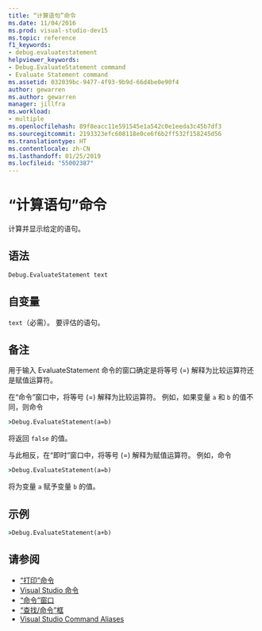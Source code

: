 ```yaml
---
title: “计算语句”命令
ms.date: 11/04/2016
ms.prod: visual-studio-dev15
ms.topic: reference
f1_keywords:
- debug.evaluatestatement
helpviewer_keywords:
- Debug.EvaluateStatement command
- Evaluate Statement command
ms.assetid: 032039bc-9477-4f93-9b9d-66d4be0e90f4
author: gewarren
ms.author: gewarren
manager: jillfra
ms.workload:
- multiple
ms.openlocfilehash: 89f8eacc11e591545e1a542c0e1eeda3c45b7df3
ms.sourcegitcommit: 2193323efc608118e0ce6f6b2ff532f158245d56
ms.translationtype: HT
ms.contentlocale: zh-CN
ms.lasthandoff: 01/25/2019
ms.locfileid: "55002387"
---
```

# <a name="evaluate-statement-command"></a>“计算语句”命令
计算并显示给定的语句。

## <a name="syntax"></a>语法

```cmd
Debug.EvaluateStatement text
```

## <a name="arguments"></a>自变量
 `text`（必需）。 要评估的语句。

## <a name="remarks"></a>备注
 用于输入 EvaluateStatement 命令的窗口确定是将等号 (=) 解释为比较运算符还是赋值运算符。

 在“命令”窗口中，将等号 (=) 解释为比较运算符。 例如，如果变量 `a` 和 `b` 的值不同，则命令

```cmd
>Debug.EvaluateStatement(a=b)
```

 将返回 `false` 的值。

 与此相反，在“即时”窗口中，将等号 (=) 解释为赋值运算符。 例如，命令

```cmd
>Debug.EvaluateStatement(a=b)
```

 将为变量 `a` 赋予变量 `b` 的值。

## <a name="example"></a>示例

```cmd
>Debug.EvaluateStatement(a+b)
```

## <a name="see-also"></a>请参阅

- [“打印”命令](../../ide/reference/print-command.md)
- [Visual Studio 命令](../../ide/reference/visual-studio-commands.md)
- [“命令”窗口](../../ide/reference/command-window.md)
- [“查找/命令”框](../../ide/find-command-box.md)
- [Visual Studio Command Aliases](../../ide/reference/visual-studio-command-aliases.md)
